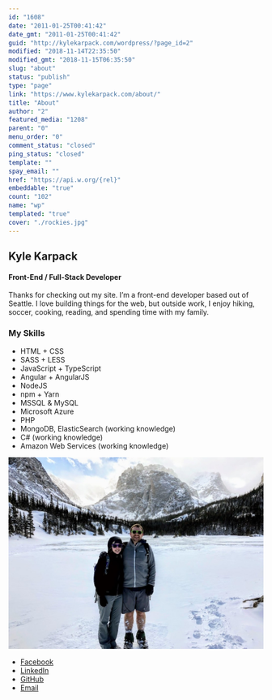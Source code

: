 ```yaml
---
id: "1608"
date: "2011-01-25T00:41:42"
date_gmt: "2011-01-25T00:41:42"
guid: "http://kylekarpack.com/wordpress/?page_id=2"
modified: "2018-11-14T22:35:50"
modified_gmt: "2018-11-15T06:35:50"
slug: "about"
status: "publish"
type: "page"
link: "https://www.kylekarpack.com/about/"
title: "About"
author: "2"
featured_media: "1208"
parent: "0"
menu_order: "0"
comment_status: "closed"
ping_status: "closed"
template: ""
spay_email: ""
href: "https://api.w.org/{rel}"
embeddable: "true"
count: "102"
name: "wp"
templated: "true"
cover: "./rockies.jpg"
---
```

## Kyle Karpack

#### Front-End / Full-Stack Developer

Thanks for checking out my site. I&#x2019;m a front-end developer based out of Seattle. I love building things for the web, but outside work, I enjoy hiking, soccer, cooking, reading, and spending time with my family.

### My Skills

- HTML + CSS
- SASS + LESS
- JavaScript + TypeScript
- Angular + AngularJS
- NodeJS
- npm + Yarn
- MSSQL & MySQL
- Microsoft Azure
- PHP
- MongoDB, ElasticSearch (working knowledge)
- C# (working knowledge)
- Amazon Web Services (working knowledge)

![](rockies.jpg)

- [Facebook](https://facebook.com/kylekarpack)
- [LinkedIn](https://www.linkedin.com/in/kylekarpack)
- [GitHub](https://github.com/kylekarpack)
- [Email](mailto:kylekarpack@gmail.com)